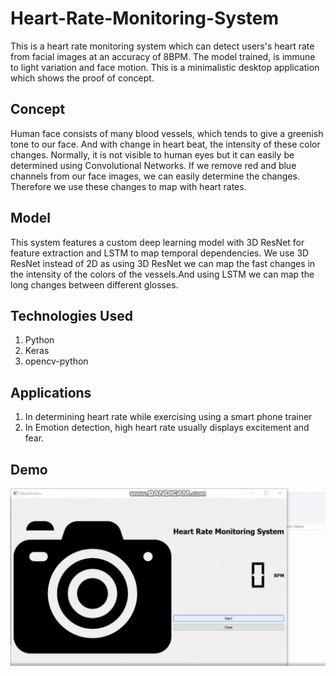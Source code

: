 # Heart-Rate-Monitoring-System
This is a heart rate monitoring system which can detect users's heart rate from facial images at an accuracy of 8BPM.
The model trained, is immune to light variation and face motion.
This is a minimalistic desktop application which shows the proof of concept.

## Concept
Human face consists of many blood vessels, which tends to give a greenish tone to our face. And with change in heart beat, the intensity of these color changes. 
Normally, it is not visible to human eyes but it can easily be determined using Convolutional Networks. If we remove red and blue channels from our face images, 
we can easily determine the changes. Therefore we use these changes to map with heart rates.   

## Model
This system features a custom deep learning model with 3D ResNet for feature extraction and LSTM to map temporal dependencies.
We use 3D ResNet instead of 2D as using 3D ResNet we can map the fast changes in the intensity of the colors of the vessels.And using LSTM we can map the long changes between different glosses.

## Technologies Used
1. Python
2. Keras
3. opencv-python

## Applications
1. In determining heart rate while exercising using a smart phone trainer
2. In Emotion detection, high heart rate usually displays excitement and fear.

## Demo
![Demo](ezgif.com-crop.gif)

